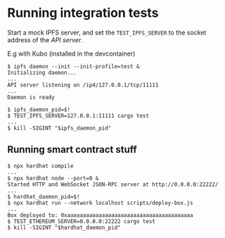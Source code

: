 # Running integration tests
Start a mock IPFS server, and set the `TEST_IPFS_SERVER` to the socket address of the *API server*.

E.g with Kubo (installed in the devcontainer)
```console
$ ipfs daemon --init --init-profile=test &
Initializing daemon...
...
API server listening on /ip4/127.0.0.1/tcp/11111
...
Daemon is ready

$ ipfs_daemon_pid=$!
$ TEST_IPFS_SERVER=127.0.0.1:11111 cargo test
...
$ kill -SIGINT "$ipfs_daemon_pid"
```

## Running smart contract stuff
```console
$ npx hardhat compile
...
$ npx hardhat node --port=0 &
Started HTTP and WebSocket JSON-RPC server at http://0.0.0.0:22222/
...
$ hardhat_daemon_pid=$!
$ npx hardhat run --network localhost scripts/deploy-box.js
...
Box deployed to: 0xaaaaaaaaaaaaaaaaaaaaaaaaaaaaaaaaaaaaaaaa
$ TEST_ETHEREUM_SERVER=0.0.0.0:22222 cargo test
$ kill -SIGINT "$hardhat_daemon_pid"
```